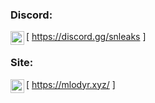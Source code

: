 ### Discord:

[<img align="left" alt="My discord" width="22px" src="https://cdn.jsdelivr.net/npm/simple-icons@v3/icons/discord.svg" /> https://discord.gg/snleaks ]
<br />

### Site:

[<img align="left" alt="My discord" width="22px" src="https://cdn.jsdelivr.net/npm/simple-icons@v3/icons/discord.svg" /> https://mlodyr.xyz/ ]
<br />


